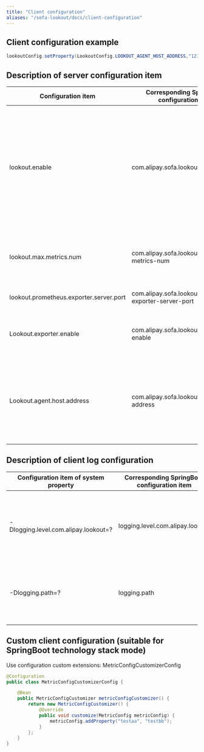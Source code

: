 ```yaml
---
title: "Client configuration"
aliases: "/sofa-lookout/docs/client-configuration"
---
```


## Client configuration example

```java
lookoutConfig.setProperty(LookoutConfig.LOOKOUT_AGENT_HOST_ADDRESS,"127.0.0.1");
```

## Description of server configuration item 

| Configuration item | Corresponding SpringBoot configuration item | Default value | Description |
| ---| --- | ---| ---|
| lookout.enable | com.alipay.sofa.lookout.enable | true | Function switch, it defaults to true. If you change it to false (empty objects and empty methods), then all metrics comsume almost no memory and computing resource  |
| lookout.max.metrics.num | com.alipay.sofa.lookout.max-metrics-num |5000 | Maximum number limit of metrics, over which will be automatically ignored |
| lookout.prometheus.exporter.server.port| com.alipay.sofa.lookout.prometheus-exporter-server-port | 9494 | The port got by Prometheus |
Lookout.exporter.enable| com.alipay.sofa.lookout.exporter-enable | false | Whether or not to enable services that support passive collection |
Lookout.agent.host.address| com.alipay.sofa.lookout.agent-host-address | - | Proactively report the annotation address of the Agent server. Multiple addresses are separated by commas |

## Description of client log configuration

| Configuration item of system property  | Corresponding SpringBoot configuration item | Default Value | Description |
| ---| --- | ---| ---|
| -Dlogging.level.com.alipay.lookout=? | logging.level.com.alipay.lookout | warn | The log level of Lookout client. Debug to see the details of the report data |
| -Dlogging.path=? | logging.path | Directory of the current user | Modify SpringBoot V1 log directory, including "lookout/" log subdirectory |

## Custom client configuration (suitable for SpringBoot technology stack mode)

Use configuration custom extensions: MetricConfigCustomizerConfig

```java
@Configuration
public class MetricConfigCustomizerConfig {

    @Bean
    public MetricConfigCustomizer metricConfigCustomizer() {
        return new MetricConfigCustomizer() {
            @Override
            public void customize(MetricConfig metricConfig) {
                metricConfig.addProperty("testaa", "testbb");
            }
        };
    }
}
```